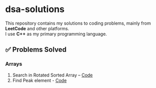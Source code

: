 # dsa-solutions
This repository contains my solutions to coding problems, mainly from **LeetCode** and other platforms.  
I use **C++** as my primary programming language.
## ✅ Problems Solved

### Arrays
1. Search in Rotated Sorted Array – [Code](search_rotated.cpp)
2. Find Peak element - [Code](find_peak_element.cpp)
